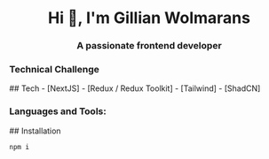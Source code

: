  
 <h1 align="center">Hi 👋, I'm Gillian Wolmarans</h1>
<h3 align="center">A passionate frontend developer</h3>

<h3 align="left">Technical Challenge</h3>
<p align="left">
  ## Tech
- [NextJS] 
- [Redux / Redux Toolkit]
- [Tailwind]
- [ShadCN]
</p>

<h3 align="left">Languages and Tools:</h3>
<p align="left">## Installation

```sh
npm i
```

</p>

